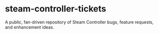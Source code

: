 # steam-controller-tickets
A public, fan-driven repository of Steam Controller bugs, feature requests, and enhancement ideas.

